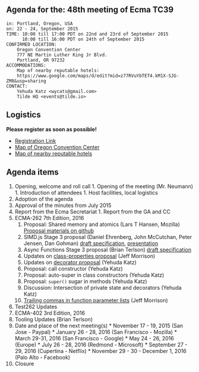 <img src="../images/Ecma_RVB-003.jpg"
     align="right" alt="" />

## Agenda for the: 48th meeting of Ecma TC39

    in: Portland, Oregon, USA
    on: 22 - 24, September 2015
    TIME: 10:00 till 17:00 PDT on 22nd and 23rd of September 2015
          10:00 till 16:00 PDT on 24th of September 2015
    CONFIRMED LOCATION:
        Oregon Convention Center
        777 NE Martin Luther King Jr Blvd.
        Portland, OR 97232
    ACCOMMODATIONS:
        Map of nearby reputable hotels:
        https://www.google.com/maps/d/edit?mid=z77RVuYbTET4.kM1X-SJG-ZM8&usp=sharing
    CONTACT:
        Yehuda Katz <wycats@gmail.com>
        Tilde HQ <events@tilde.io>

## Logistics

**Please register as soon as possible!**
  
- [Registration Link](http://doodle.com/pzk9z8xid8x78uze)
- [Map of Oregon Convention Center](https://goo.gl/maps/LHaRW)
- [Map of nearby reputable hotels](https://www.google.com/maps/d/edit?mid=z77RVuYbTET4.kM1X-SJG-ZM8&usp=sharing)

## Agenda items

  1. Opening, welcome and roll call
    1. Opening of the meeting (Mr. Neumann)
    1. Introduction of attendees
    1. Host facilities, local logistics
  1. Adoption of the agenda
  1. Approval of the minutes from July 2015
  1.  Report from the Ecma Secretariat
     1. Report from the GA and CC
  1. ECMA-262 7th Edition, 2016
     1. Proposal: Shared memory and atomics (Lars T Hansen, Mozilla) [Proposal materials on github](https://github.com/lars-t-hansen/ecmascript_sharedmem)
     1. SIMD.js Stage 3 proposal (Daniel Ehrenberg, John McCutchan, Peter Jensen, Dan Gohman) [draft specification](http://tc39.github.io/ecmascript_simd/), [presentation](https://docs.google.com/presentation/d/1WLO4an5aIb8GQZ1U9EYz5can9ccE7YPULXnxSrb2vCM/edit)
     2. Async Functions Stage 3 proposal (Brian Terlson) [draft specification](http://tc39.github.io/ecmascript-asyncawait)
     3. Updates on [class-properties proposal](https://github.com/jeffmo/es-class-properties) (Jeff Morrison)
     4. Updates on [decorator proposal](https://github.com/wycats/javascript-decorators) (Yehuda Katz)
     5. Proposal: call constructor (Yehuda Katz)
     6. Proposal: auto-super in class constructors (Yehuda Katz)
     7. Proposal: `super()` sugar in methods (Yehuda Katz)
     8. Discussion: Intersection of private state and decorators (Yehuda Katz)
     9. [Trailing commas in function parameter lists](https://github.com/jeffmo/es-trailing-function-commas) (Jeff Morrison)
  1. Test262 Updates
  1. ECMA-402 3rd Edition, 2016
  1. Tooling Updates (Brian Terlson)
  1.  Date and place of the next meeting(s)
    * November 17 - 19, 2015 (San Jose - Paypal)
    * January 26 - 28, 2016 (San Francisco - Mozilla)
    * March 29-31, 2016 (San Francisco - Google)
    * May 24 - 26, 2016 (Europe)
    * July 26 - 28, 2016 (Redmond - Microsoft)
    * September 27 - 29, 2016 (Cupertina - Netflix)
    * November 29 - 30 - December 1, 2016 (Palo Alto - Facebook)
  1. Closure
